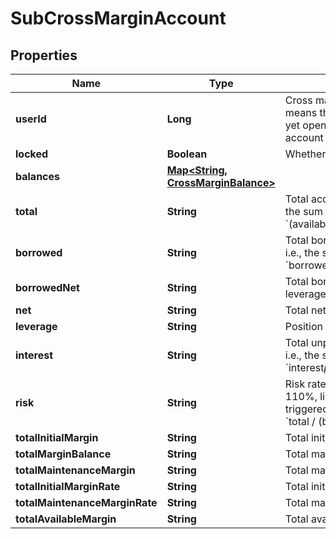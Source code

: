 
# SubCrossMarginAccount

## Properties

Name | Type | Description | Notes
------------ | ------------- | ------------- | -------------
**userId** | **Long** | Cross margin account user ID. 0 means this sub-account has not yet opened a cross margin account |  [optional]
**locked** | **Boolean** | Whether the account is locked |  [optional]
**balances** | [**Map&lt;String, CrossMarginBalance&gt;**](CrossMarginBalance.md) |  |  [optional]
**total** | **String** | Total account value in USDT, i.e., the sum of all currencies&#39; &#x60;(available+freeze)*price*discount&#x60; |  [optional]
**borrowed** | **String** | Total borrowed value in USDT, i.e., the sum of all currencies&#39; &#x60;borrowed*price*discount&#x60; |  [optional]
**borrowedNet** | **String** | Total borrowed value in USDT * leverage factor |  [optional]
**net** | **String** | Total net assets in USDT |  [optional]
**leverage** | **String** | Position leverage |  [optional]
**interest** | **String** | Total unpaid interest in USDT, i.e., the sum of all currencies&#39; &#x60;interest*price*discount&#x60; |  [optional]
**risk** | **String** | Risk rate. When it falls below 110%, liquidation will be triggered. Calculation formula: &#x60;total / (borrowed+interest)&#x60; |  [optional]
**totalInitialMargin** | **String** | Total initial margin |  [optional]
**totalMarginBalance** | **String** | Total margin balance |  [optional]
**totalMaintenanceMargin** | **String** | Total maintenance margin |  [optional]
**totalInitialMarginRate** | **String** | Total initial margin rate |  [optional]
**totalMaintenanceMarginRate** | **String** | Total maintenance margin rate |  [optional]
**totalAvailableMargin** | **String** | Total available margin |  [optional]

